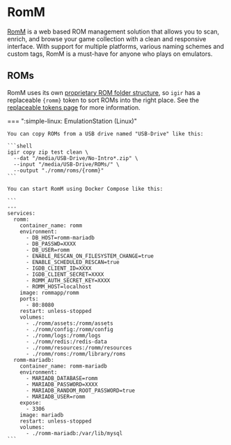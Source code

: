 # RomM

[RomM](https://github.com/rommapp/romm) is a web based ROM management solution that allows you to scan, enrich, and browse your game collection with a clean and responsive interface. With support for multiple platforms, various naming schemes and custom tags, RomM is a must-have for anyone who plays on emulators.

## ROMs

RomM uses its own [proprietary ROM folder structure](https://github.com/rommapp/romm/wiki/Supported-Platforms), so `igir` has a replaceable `{romm}` token to sort ROMs into the right place. See the [replaceable tokens page](../../output/tokens.md) for more information.

=== ":simple-linux: EmulationStation (Linux)"

    You can copy ROMs from a USB drive named "USB-Drive" like this:

    ```shell
    igir copy zip test clean \
      --dat "/media/USB-Drive/No-Intro*.zip" \
      --input "/media/USB-Drive/ROMs/" \
      --output "./romm/roms/{romm}"
    ```

    You can start RomM using Docker Compose like this:

    ```
    ---
    services:
      romm:
        container_name: romm
        environment:
          - DB_HOST=romm-mariadb
          - DB_PASSWD=XXXX
          - DB_USER=romm
          - ENABLE_RESCAN_ON_FILESYSTEM_CHANGE=true
          - ENABLE_SCHEDULED_RESCAN=true
          - IGDB_CLIENT_ID=XXXX
          - IGDB_CLIENT_SECRET=XXXX
          - ROMM_AUTH_SECRET_KEY=XXXX
          - ROMM_HOST=localhost
        image: rommapp/romm
        ports:
          - 80:8080
        restart: unless-stopped
        volumes:
          - ./romm/assets:/romm/assets
          - ./romm/config:/romm/config
          - ./romm/logs:/romm/logs
          - ./romm/redis:/redis-data
          - ./romm/resources:/romm/resources
          - ./romm/roms:/romm/library/roms
      romm-mariadb:
        container_name: romm-mariadb
        environment:
          - MARIADB_DATABASE=romm
          - MARIADB_PASSWORD=XXXX
          - MARIADB_RANDOM_ROOT_PASSWORD=true
          - MARIADB_USER=romm
        expose:
          - 3306
        image: mariadb
        restart: unless-stopped
        volumes:
          - ./romm-mariadb:/var/lib/mysql
    ```
